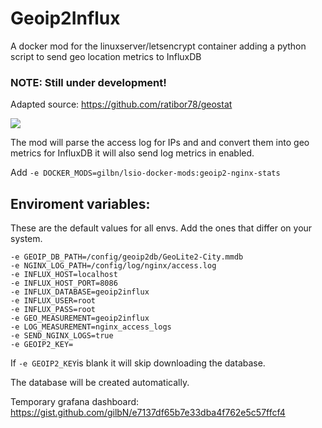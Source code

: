# Geoip2Influx

A docker mod for the linuxserver/letsencrypt container adding a python script to send geo location metrics to InfluxDB

### NOTE: Still under development!

Adapted source: https://github.com/ratibor78/geostat

![](https://i.imgur.com/fYyPIZ2.png)

The mod will parse the access log for IPs and and convert them into geo metrics for InfluxDB it will also send log metrics in enabled.

Add `-e DOCKER_MODS=gilbn/lsio-docker-mods:geoip2-nginx-stats`

## Enviroment variables:

These are the default values for all envs. 
Add the ones that differ on your system. 
```
-e GEOIP_DB_PATH=/config/geoip2db/GeoLite2-City.mmdb
-e NGINX_LOG_PATH=/config/log/nginx/access.log
-e INFLUX_HOST=localhost
-e INFLUX_HOST_PORT=8086
-e INFLUX_DATABASE=geoip2influx
-e INFLUX_USER=root
-e INFLUX_PASS=root
-e GEO_MEASUREMENT=geoip2influx
-e LOG_MEASUREMENT=nginx_access_logs
-e SEND_NGINX_LOGS=true
-e GEOIP2_KEY=
 ```
If `-e GEOIP2_KEY`is blank it will skip downloading the database.

The database will be created automatically.
 
Temporary grafana dashboard: https://gist.github.com/gilbN/e7137df65b7e33dba4f762e5c57ffcf4
